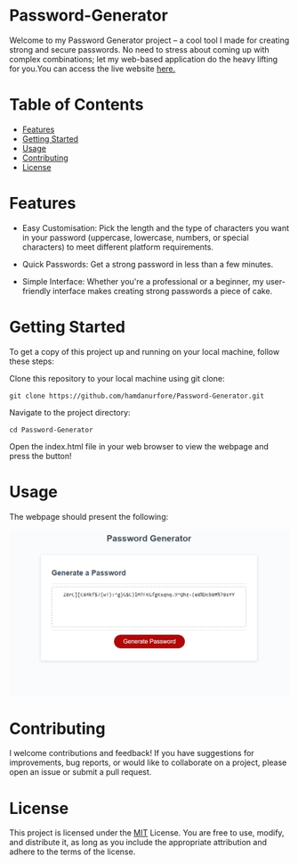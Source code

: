 # Password-Generator 
Welcome to my Password Generator project – a cool tool I made for creating strong and secure passwords. No need to stress about coming up with complex combinations; let my web-based application do the heavy lifting for you.You can access the live website [here.](https://hamdanurfore.github.io/Password-Generator/)


# Table of Contents
- [Features](#features)
- [Getting Started](#getting-started)
- [Usage](#usage)
- [Contributing](#contributing)
- [License](#license)

# Features
- Easy Customisation: Pick the length and the type of characters you want in your password (uppercase, lowercase, numbers, or special characters) to meet different platform requirements.

- Quick Passwords: Get a strong password in less than a few minutes.

- Simple Interface: Whether you're a professional or a beginner, my user-friendly interface makes creating strong passwords a piece of cake.

# Getting Started
To get a copy of this project up and running on your local machine, follow these steps:

Clone this repository to your local machine using git clone:
```
git clone https://github.com/hamdanurfore/Password-Generator.git
```

Navigate to the project directory:

```
cd Password-Generator
```

Open the index.html file in your web browser to view the webpage and press the button!

# Usage
The webpage should present the following:

![screenshot of webpage](screenshot-generator.png)

# Contributing

I welcome contributions and feedback! If you have suggestions for improvements, bug reports, or would like to collaborate on a project, please open an issue or submit a pull request.

# License

This project is licensed under the [MIT](https://github.com/hamdanurfore/Password-Generator/blob/main/LICENSE) License. You are free to use, modify, and distribute it, as long as you include the appropriate attribution and adhere to the terms of the license.
